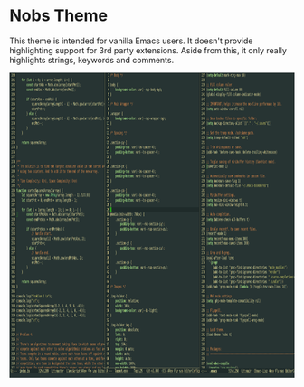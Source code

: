# Nobs Theme

This theme is intended for vanilla Emacs users. It doesn't provide highlighting
support for 3rd party extensions. Aside from this, it only really highlights
strings, keywords and comments.

<p align="center"><img width="960" height="540" src="./assets/screenshot.png"></p>
